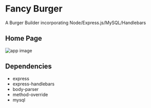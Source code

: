 # Fancy Burger
A Burger Builder incorporating Node/Express.js/MySQL/Handlebars


## Home Page
![app image](app/public/img/fancy-burger.png?raw=true "App Image")


## Dependencies
* express
* express-handlebars
* body-parser
* method-override
* mysql